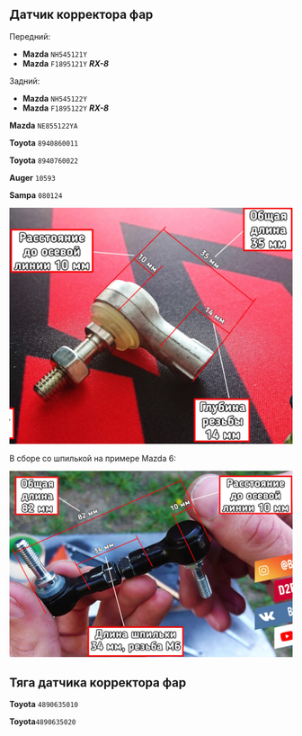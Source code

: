 ## Датчик корректора фар

Передний:

- __Mazda__ `NH545121Y`
- __Mazda__ `F1895121Y` ***RX-8***

Задний:

- __Mazda__ `NH545122Y`
- __Mazda__ `F1895122Y` ***RX-8***

__Mazda__ `NE855122YA`

__Toyota__ `8940860011`

__Toyota__ `8940760022`

__Auger__ `10593`

__Sampa__ `080124`

![Sampa 080124](img/Sampa_080124.jpg)

В сборе со шпилькой на примере Mazda 6:

![Sampa 080124 в сборе](img/Sampa_080124_all.jpg)

## Тяга датчика корректора фар

__Toyota__ `4890635010`

__Toyota__`4890635020`